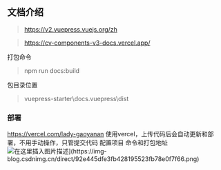 ## 文档介绍
>https://v2.vuepress.vuejs.org/zh  

> https://cv-components-v3-docs.vercel.app/

打包命令
> npm run docs:build

包目录位置
>vuepress-starter\docs\.vuepress\dist

### 部署
https://vercel.com/lady-gaoyanan
使用vercel，上传代码后会自动更新和部署，不用手动操作，只管提交代码
配置项目 命令和打包地址
![在这里插入图片描述\](https://img-blog.csdnimg.cn/direct/92e445dfe3fb428195523fb78e0f7f66.png)](https://img-blog.csdnimg.cn/direct/886f4e9ce5e14b8db079651674f8aa6a.png)


